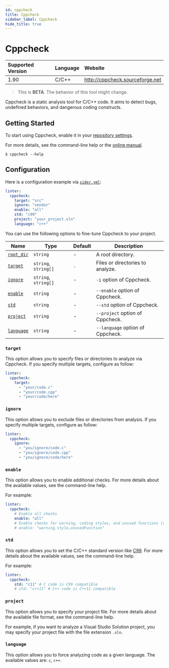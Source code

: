 ```yaml
---
id: cppcheck
title: Cppcheck
sidebar_label: Cppcheck
hide_title: true
---
```


# Cppcheck

| Supported Version | Language | Website                         |
| :---------------- | :------- | :------------------------------ |
| 1.90              | C/C++    | http://cppcheck.sourceforge.net |

> This is **BETA**. The behavior of this tool might change.

Cppcheck is a static analysis tool for C/C++ code. It aims to detect bugs, undefined behaviors, and dangerous coding constructs.

## Getting Started

To start using Cppcheck, enable it in your [repository settings](../../getting-started/repository-settings.md).

For more details, see the command-line help or the [online manual](http://cppcheck.sourceforge.net/manual.pdf).

```shell
$ cppcheck --help
```

## Configuration

Here is a configuration example via [`sider.yml`](../../getting-started/custom-configuration.md):

```yaml
linter:
  cppcheck:
    target: "src"
    ignore: "vendor"
    enable: "all"
    std: "c99"
    project: "your_project.sln"
    language: "c++"
```

You can use the following options to fine-tune Cppcheck to your project.

| Name                                                                        | Type                 | Default | Description                      |
| --------------------------------------------------------------------------- | -------------------- | ------- | -------------------------------- |
| [`root_dir`](../../getting-started/custom-configuration.md#root_dir-option) | `string`             | -       | A root directory.                |
| [`target`](#target)                                                         | `string`, `string[]` | `.`     | Files or directories to analyze. |
| [`ignore`](#ignore)                                                         | `string`, `string[]` | -       | `-i` option of Cppcheck.         |
| [`enable`](#enable)                                                         | `string`             | -       | `--enable` option of Cppcheck.   |
| [`std`](#std)                                                               | `string`             | -       | `--std` option of Cppcheck.      |
| [`project`](#project)                                                       | `string`             | -       | `--project` option of Cppcheck.  |
| [`language`](#language)                                                     | `string`             | -       | `--language` option of Cppcheck. |

### `target`

This option allows you to specify files or directories to analyze via Cppcheck. If you specify multiple targets, configure as follow:

```Yaml
linter:
  cppcheck:
    target:
      - "your/code.c"
      - "your/code.cpp"
      - "your/code/here"
```

### `ignore`

This option allows you to exclude files or directories from analysis. If you specify multiple targets, configure as follow:

```yaml
linter:
  cppcheck:
    ignore:
      - "you/ignore/code.c"
      - "you/ignore/code.cpp"
      - "you/ignore/code/here"
```

### `enable`

This option allows you to enable additional checks.
For more details about the available values, see the command-line help.

For example:

```yaml
linter:
  cppcheck:
    # Enable all checks
    enable: "all"
    # Enable checks for warning, coding styles, and unused functions (comma-separated)
    # enable: "warning,style,unusedFunction"
```

### `std`

This option allows you to set the C/C++ standard version like [C99](https://en.wikipedia.org/wiki/C99).
For more details about the available values, see the command-line help.

For example:

```yaml
linter:
  cppcheck:
    std: "c11" # C code is C99 compatible
    # std: "c++11" # C++ code is C++11 compatible
```

### `project`

This option allows you to specify your project file.
For more details about the available file format, see the command-line help.

For example, if you want to analyze a Visual Studio Solution project, you may specify your project file with the file extension `.sln`.

### `language`

This option allows you to force analyzing code as a given language. The available values are: `c`, `c++`.
